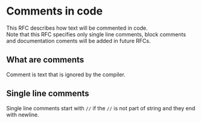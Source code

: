 # Comments in code
This RFC describes how text will be commented in code.  
Note that this RFC specifies only single line comments, block comments and documentation coments will be added in future RFCs.
## What are comments
Comment is text that is ignored by the compiler.
## Single line comments
Single line comments start with `//` if the `//` is not part of string and they end with newline.
